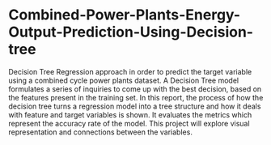 # Combined-Power-Plants-Energy-Output-Prediction-Using-Decision-tree
Decision Tree Regression approach in order to predict the target variable using a combined cycle power plants dataset.  A Decision Tree model formulates a series of inquiries to come up with the best decision, based on the features present in the training set. In this report, the process of how the decision tree turns a regression model into a tree structure and how it deals with feature and target variables is shown. It evaluates the metrics which represent the accuracy rate of the model. This project will explore visual representation and connections between the variables.
